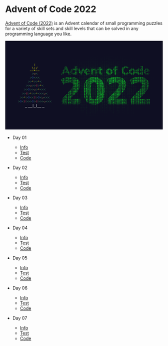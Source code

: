# Advent of Code 2022

[Advent of Code (2022)](https://adventofcode.com/2022/) is an Advent calendar of small programming puzzles for a variety of skill sets and skill levels that can be solved in any programming language you like.  

![AOC Hero Banner](./assets/advent-of-code-2022.png)

* Day 01
  * [Info](https://adventofcode.com/2022/day/1)
  * [Test](./src/Unit.Tests.Aoc22/Days/Day01Tests.cs)
  * [Code](./src/Aoc22/Days/Day01.cs)
  
* Day 02
  * [Info](https://adventofcode.com/2022/day/2)
  * [Test](./src/Unit.Tests.Aoc22/Days/Day02Tests.cs)
  * [Code](./src/Aoc22/Days/Day02.cs)

* Day 03
  * [Info](https://adventofcode.com/2022/day/3)
  * [Test](./src/Unit.Tests.Aoc22/Days/Day03Tests.cs)
  * [Code](./src/Aoc22/Days/Day03.cs)

* Day 04
  * [Info](https://adventofcode.com/2022/day/4)
  * [Test](./src/Unit.Tests.Aoc22/Days/Day04Tests.cs)
  * [Code](./src/Aoc22/Days/Day04.cs)

* Day 05
  * [Info](https://adventofcode.com/2022/day/5)
  * [Test](./src/Unit.Tests.Aoc22/Days/Day05Tests.cs)
  * [Code](./src/Aoc22/Days/Day05.cs)

* Day 06
  * [Info](https://adventofcode.com/2022/day/6)
  * [Test](./src/Unit.Tests.Aoc22/Days/Day06Tests.cs)
  * [Code](./src/Aoc22/Days/Day06.cs)

* Day 07
  * [Info](https://adventofcode.com/2022/day/7)
  * [Test](./src/Unit.Tests.Aoc22/Days/Day07Tests.cs)
  * [Code](./src/Aoc22/Days/Day07.cs)


